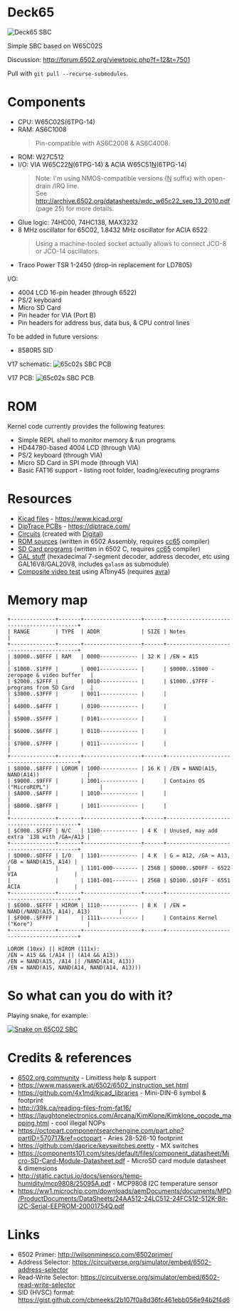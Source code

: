 # Deck65

![Deck65 SBC](./img/v17_sbc_lcd.jpg)

Simple SBC based on W65C02S

Discussion: <http://forum.6502.org/viewtopic.php?f=12&t=7501>

Pull with `git pull --recurse-submodules`.

# Components

- CPU: W65C02S(6TPG-14)
- RAM: AS6C1008
  > Pin-compatible with AS6C2008 & AS6C4008.
- ROM: W27C512
- I/O: VIA W65C22<ins>N</ins>(6TPG-14) & ACIA W65C51<ins>N</ins>(6TPG-14)
  > Note: I'm using NMOS-compatible versions (<ins>N</ins> suffix) with open-drain /IRQ line.<br />
  > See http://archive.6502.org/datasheets/wdc_w65c22_sep_13_2010.pdf (page 25) for more details.
- Glue logic: 74HC00, 74HC138, MAX3232
- 8 MHz oscillator for 65C02, 1.8432 MHz oscillator for ACIA 6522
  > Using a machine-tooled socket actually allows to connect JCO-8 or JCO-14 oscillators.
- Traco Power TSR 1-2450 (drop-in replacement for LD7805)

I/O:
- 4004 LCD 16-pin header (through 6522)
- PS/2 keyboard
- Micro SD Card
- Pin header for VIA (Port B)
- Pin headers for address bus, data bus, & CPU control lines

To be added in future versions:
- 8580R5 SID

V17 schematic:
![65c02s SBC PCB](./img/v17_schematic.jpg)

V17 PCB:
![65c02s SBC PCB](./img/v17c_routed.png)

# ROM

Kernel code currently provides the following features:
- Simple REPL shell to monitor memory & run programs
- HD44780-based 4004 LCD (through VIA)
- PS/2 keyboard (through VIA)
- Micro SD Card in SPI mode (through VIA)
- Basic FAT16 support - listing root folder, loading/executing programs

# Resources

- [Kicad files](./kicad) - <https://www.kicad.org/>
- [DipTrace PCBs](./diptrace) - <https://diptrace.com/>
- [Circuits](./circuits) (created with [Digital](https://github.com/hneemann/Digital))
- [ROM sources](./rom) (written in 6502 Assembly, requires [cc65](https://cc65.github.io/) compiler)
- [SD Card programs](./sdcard) (written in 6502 C, requires [cc65](https://cc65.github.io/) compiler)
- [GAL stuff](./gal) (hexadecimal 7-segment decoder, address decoder, etc using GAL16V8/GAL20V8, includes `galasm` as submodule)
- [Composite video test](./compvid) using ATtiny45 (requires [avra](https://github.com/Ro5bert/avra))

# Memory map

```
+--------------+-------+------------------+------+------------------------------------------+
| RANGE        | TYPE  | ADDR             | SIZE | Notes                                    |
+--------------+-------+------------------+------+------------------------------------------+
| $0000..$0FFF | RAM   | 0000------------ | 32 K | /EN = A15                                |
| $1000..$1FFF |       | 0001------------ |      | $0000..$1000 - zeropage & video buffer   |
| $2000..$2FFF |       | 0010------------ |      | $1000..$7FFF - programs from SD Card     |
| $3000..$3FFF |       | 0011------------ |      |                                          |
| $4000..$4FFF |       | 0100------------ |      |                                          |
| $5000..$5FFF |       | 0101------------ |      |                                          |
| $6000..$6FFF |       | 0110------------ |      |                                          |
| $7000..$7FFF |       | 0111------------ |      |                                          |
+--------------+-------+------------------+------+------------------------------------------+
| $8000..$8FFF | LOROM | 1000------------ | 16 K | /EN = NAND(A15, NAND(A14))               |
| $9000..$9FFF |       | 1001------------ |      | Contains OS ("MicroREPL")                |
| $A000..$AFFF |       | 1010------------ |      |                                          |
| $B000..$BFFF |       | 1011------------ |      |                                          |
+--------------+-------+------------------+------+------------------------------------------+
| $C000..$CFFF | N/C   | 1100------------ | 4 K  | Unused, may add extra '138 with /GA=/A13 |
+--------------+-------+------------------+------+------------------------------------------+
| $D000..$DFFF | I/O   | 1101------------ | 4 K  | G = A12, /GA = A13, /GB = NAND(A15, A14) |
|              |       | 1101-000-------- | 256B | $D000..$D0FF - 6522 VIA                  |
|              |       | 1101-001-------- | 256B | $D100..$D1FF - 6551 ACIA                 |
+--------------+-------+------------------+------+------------------------------------------+
| $E000..$EFFF | HIROM | 1110------------ | 8 K  | /EN = NAND(/NAND(A15, A14), A13)         |
| $F000..$FFFF |       | 1111------------ |      | Contains Kernel ("Kore")                 |
+--------------+-------+------------------+------+------------------------------------------+

LOROM (10xx) || HIROM (111x):
/EN = A15 && (/A14 || (A14 && A13))
/EN = NAND(A15, /A14 || /NAND(A14, A13))
/EN = NAND(A15, NAND(A14, NAND(A14, A13)))
```

# So what can you do with it?

Playing snake, for example:

[![Snake on 65C02 SBC](./img/snake_yt.jpg)](https://www.youtube.com/watch?v=boeysL1Isg4)

# Credits & references
- [6502.org community](forum.6502.org/) - Limitless help & support
- https://www.masswerk.at/6502/6502_instruction_set.html
- https://github.com/4x1md/kicad_libraries - Mini-DIN-6 symbol & footprint
- http://39k.ca/reading-files-from-fat16/
- https://laughtonelectronics.com/Arcana/KimKlone/Kimklone_opcode_mapping.html - cool illegal NOPs
- https://octopart.componentsearchengine.com/part.php?partID=570717&ref=octopart - Aries 28-526-10 footprint
- https://github.com/daprice/keyswitches.pretty - MX switches
- https://components101.com/sites/default/files/component_datasheet/Micro-SD-Card-Module-Datasheet.pdf - MicroSD card module datasheet & dimensions
- http://static.cactus.io/docs/sensors/temp-humidity/mcp9808/25095A.pdf - MCP9808 I2C temperature sensor
- https://ww1.microchip.com/downloads/aemDocuments/documents/MPD/ProductDocuments/DataSheets/24AA512-24LC512-24FC512-512K-Bit-I2C-Serial-EEPROM-20001754Q.pdf

# Links
- 6502 Primer: http://wilsonminesco.com/6502primer/
- Address Selector: https://circuitverse.org/simulator/embed/6502-address-selector
- Read-Write Selector: https://circuitverse.org/simulator/embed/6502-read-write-selector
- SID (HVSC) format: https://gist.github.com/cbmeeks/2b107f0a8d36fc461ebb056e94b2f4d6
